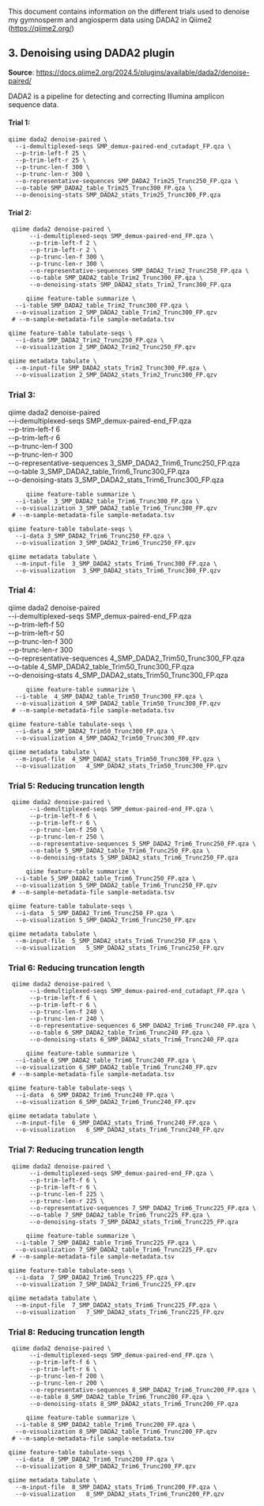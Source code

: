 This document contains information on the different trials used to denoise my gymnosperm and angiosperm data using DADA2 in Qiime2 (https://qiime2.org/)

## 3. Denoising using DADA2 plugin 

**Source**: https://docs.qiime2.org/2024.5/plugins/available/dada2/denoise-paired/ <br>

DADA2 is a pipeline for detecting and correcting Illumina amplicon sequence data. <br>

#### Trial 1: 
    qiime dada2 denoise-paired \
      --i-demultiplexed-seqs SMP_demux-paired-end_cutadapt_FP.qza \
      --p-trim-left-f 25 \
      --p-trim-left-r 25 \
      --p-trunc-len-f 300 \
      --p-trunc-len-r 300 \
      --o-representative-sequences SMP_DADA2_Trim25_Trunc250_FP.qza \
      --o-table SMP_DADA2_table_Trim25_Trunc300_FP.qza \
      --o-denoising-stats SMP_DADA2_stats_Trim25_Trunc300_FP.qza

#### Trial 2: 
     qiime dada2 denoise-paired \
          --i-demultiplexed-seqs SMP_demux-paired-end_FP.qza \
          --p-trim-left-f 2 \
          --p-trim-left-r 2 \
          --p-trunc-len-f 300 \
          --p-trunc-len-r 300 \
          --o-representative-sequences SMP_DADA2_Trim2_Trunc250_FP.qza \
          --o-table SMP_DADA2_table_Trim2_Trunc300_FP.qza \
          --o-denoising-stats SMP_DADA2_stats_Trim2_Trunc300_FP.qza

         qiime feature-table summarize \
      --i-table SMP_DADA2_table_Trim2_Trunc300_FP.qza \
      --o-visualization 2_SMP_DADA2_table_Trim2_Trunc300_FP.qzv 
     # --m-sample-metadata-file sample-metadata.tsv
    
    qiime feature-table tabulate-seqs \
      --i-data SMP_DADA2_Trim2_Trunc250_FP.qza \
      --o-visualization 2_SMP_DADA2_Trim2_Trunc250_FP.qzv
    
    qiime metadata tabulate \
      --m-input-file SMP_DADA2_stats_Trim2_Trunc300_FP.qza \
      --o-visualization 2_SMP_DADA2_stats_Trim2_Trunc300_FP.qzv


### Trial 3: 

 qiime dada2 denoise-paired \
          --i-demultiplexed-seqs SMP_demux-paired-end_FP.qza \
          --p-trim-left-f 6 \
          --p-trim-left-r 6 \
          --p-trunc-len-f 300 \
          --p-trunc-len-r 300 \
          --o-representative-sequences 3_SMP_DADA2_Trim6_Trunc250_FP.qza \
          --o-table 3_SMP_DADA2_table_Trim6_Trunc300_FP.qza \
          --o-denoising-stats 3_SMP_DADA2_stats_Trim6_Trunc300_FP.qza

         qiime feature-table summarize \
      --i-table  3_SMP_DADA2_table_Trim6_Trunc300_FP.qza \
      --o-visualization 3_SMP_DADA2_table_Trim6_Trunc300_FP.qzv 
     # --m-sample-metadata-file sample-metadata.tsv
    
    qiime feature-table tabulate-seqs \
      --i-data 3_SMP_DADA2_Trim6_Trunc250_FP.qza \
      --o-visualization 3_SMP_DADA2_Trim6_Trunc250_FP.qzv
    
    qiime metadata tabulate \
      --m-input-file  3_SMP_DADA2_stats_Trim6_Trunc300_FP.qza \
      --o-visualization  3_SMP_DADA2_stats_Trim6_Trunc300_FP.qzv

### Trial 4: 

 qiime dada2 denoise-paired \
          --i-demultiplexed-seqs SMP_demux-paired-end_FP.qza \
          --p-trim-left-f 50 \
          --p-trim-left-r 50 \
          --p-trunc-len-f 300 \
          --p-trunc-len-r 300 \
          --o-representative-sequences 4_SMP_DADA2_Trim50_Trunc300_FP.qza \
          --o-table 4_SMP_DADA2_table_Trim50_Trunc300_FP.qza \
          --o-denoising-stats 4_SMP_DADA2_stats_Trim50_Trunc300_FP.qza

         qiime feature-table summarize \
      --i-table  4_SMP_DADA2_table_Trim50_Trunc300_FP.qza \
      --o-visualization 4_SMP_DADA2_table_Trim50_Trunc300_FP.qzv
     # --m-sample-metadata-file sample-metadata.tsv
    
    qiime feature-table tabulate-seqs \
      --i-data 4_SMP_DADA2_Trim50_Trunc300_FP.qza \
      --o-visualization 4_SMP_DADA2_Trim50_Trunc300_FP.qzv
    
    qiime metadata tabulate \
      --m-input-file  4_SMP_DADA2_stats_Trim50_Trunc300_FP.qza \
      --o-visualization   4_SMP_DADA2_stats_Trim50_Trunc300_FP.qzv


### Trial 5: Reducing truncation length 

     qiime dada2 denoise-paired \
          --i-demultiplexed-seqs SMP_demux-paired-end_FP.qza \
          --p-trim-left-f 6 \
          --p-trim-left-r 6 \
          --p-trunc-len-f 250 \
          --p-trunc-len-r 250 \
          --o-representative-sequences 5_SMP_DADA2_Trim6_Trunc250_FP.qza \
          --o-table 5_SMP_DADA2_table_Trim6_Trunc250_FP.qza \
          --o-denoising-stats 5_SMP_DADA2_stats_Trim6_Trunc250_FP.qza

         qiime feature-table summarize \
      --i-table 5_SMP_DADA2_table_Trim6_Trunc250_FP.qza \
      --o-visualization 5_SMP_DADA2_table_Trim6_Trunc250_FP.qzv
     # --m-sample-metadata-file sample-metadata.tsv
    
    qiime feature-table tabulate-seqs \
      --i-data  5_SMP_DADA2_Trim6_Trunc250_FP.qza \
      --o-visualization 5_SMP_DADA2_Trim6_Trunc250_FP.qzv
    
    qiime metadata tabulate \
      --m-input-file  5_SMP_DADA2_stats_Trim6_Trunc250_FP.qza \
      --o-visualization   5_SMP_DADA2_stats_Trim6_Trunc250_FP.qzv


### Trial 6: Reducing truncation length 

     qiime dada2 denoise-paired \
          --i-demultiplexed-seqs SMP_demux-paired-end_cutadapt_FP.qza \
          --p-trim-left-f 6 \
          --p-trim-left-r 6 \
          --p-trunc-len-f 240 \
          --p-trunc-len-r 240 \
          --o-representative-sequences 6_SMP_DADA2_Trim6_Trunc240_FP.qza \
          --o-table 6_SMP_DADA2_table_Trim6_Trunc240_FP.qza \
          --o-denoising-stats 6_SMP_DADA2_stats_Trim6_Trunc240_FP.qza

         qiime feature-table summarize \
      --i-table 6_SMP_DADA2_table_Trim6_Trunc240_FP.qza \
      --o-visualization 6_SMP_DADA2_table_Trim6_Trunc240_FP.qzv
     # --m-sample-metadata-file sample-metadata.tsv
    
    qiime feature-table tabulate-seqs \
      --i-data  6_SMP_DADA2_Trim6_Trunc240_FP.qza \
      --o-visualization 6_SMP_DADA2_Trim6_Trunc240_FP.qzv
    
    qiime metadata tabulate \
      --m-input-file  6_SMP_DADA2_stats_Trim6_Trunc240_FP.qza \
      --o-visualization   6_SMP_DADA2_stats_Trim6_Trunc240_FP.qzv


### Trial 7: Reducing truncation length 

     qiime dada2 denoise-paired \
          --i-demultiplexed-seqs SMP_demux-paired-end_FP.qza \
          --p-trim-left-f 6 \
          --p-trim-left-r 6 \
          --p-trunc-len-f 225 \
          --p-trunc-len-r 225 \
          --o-representative-sequences 7_SMP_DADA2_Trim6_Trunc225_FP.qza \
          --o-table 7_SMP_DADA2_table_Trim6_Trunc225_FP.qza \
          --o-denoising-stats 7_SMP_DADA2_stats_Trim6_Trunc225_FP.qza

         qiime feature-table summarize \
      --i-table 7_SMP_DADA2_table_Trim6_Trunc225_FP.qza \
      --o-visualization 7_SMP_DADA2_table_Trim6_Trunc225_FP.qzv
     # --m-sample-metadata-file sample-metadata.tsv
    
    qiime feature-table tabulate-seqs \
      --i-data  7_SMP_DADA2_Trim6_Trunc225_FP.qza \
      --o-visualization 7_SMP_DADA2_Trim6_Trunc225_FP.qzv
    
    qiime metadata tabulate \
      --m-input-file  7_SMP_DADA2_stats_Trim6_Trunc225_FP.qza \
      --o-visualization   7_SMP_DADA2_stats_Trim6_Trunc225_FP.qzv


### Trial 8: Reducing truncation length 

     qiime dada2 denoise-paired \
          --i-demultiplexed-seqs SMP_demux-paired-end_FP.qza \
          --p-trim-left-f 6 \
          --p-trim-left-r 6 \
          --p-trunc-len-f 200 \
          --p-trunc-len-r 200 \
          --o-representative-sequences 8_SMP_DADA2_Trim6_Trunc200_FP.qza \
          --o-table 8_SMP_DADA2_table_Trim6_Trunc200_FP.qza \
          --o-denoising-stats 8_SMP_DADA2_stats_Trim6_Trunc200_FP.qza

         qiime feature-table summarize \
      --i-table 8_SMP_DADA2_table_Trim6_Trunc200_FP.qza \
      --o-visualization 8_SMP_DADA2_table_Trim6_Trunc200_FP.qzv
     # --m-sample-metadata-file sample-metadata.tsv
    
    qiime feature-table tabulate-seqs \
      --i-data  8_SMP_DADA2_Trim6_Trunc200_FP.qza \
      --o-visualization 8_SMP_DADA2_Trim6_Trunc200_FP.qzv
    
    qiime metadata tabulate \
      --m-input-file  8_SMP_DADA2_stats_Trim6_Trunc200_FP.qza \
      --o-visualization   8_SMP_DADA2_stats_Trim6_Trunc200_FP.qzv

